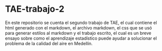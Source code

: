 # TAE-trabajo-2

En este repositorio se cuenta el segundo trabajo de TAE, el cual contiene el html generado con el markdown, el archivo markdown, el css que se usó para generar estilos al markdown y el trabajo escrito, el cual es un breve ensayo sobre como el aprendizaje estadístico puede ayudar a solucionar el problema de la calidad del aire en Medellín.
